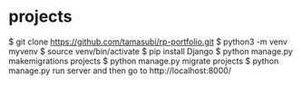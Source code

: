 # projects
$ git clone https://github.com/tamasubi/rp-portfolio.git
$ python3 -m venv myvenv
$ source venv/bin/activate
$ pip install Django
$ python manage.py makemigrations projects
$ python manage.py migrate projects
$ python manage.py run server and then go to http://localhost:8000/
